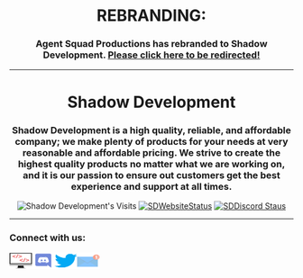 <h1 align="center">REBRANDING:</h1>
<h3 align="center">Agent Squad Productions has rebranded to Shadow Development. <a href="https://github.com/Shadow-Develops">Please click here to be redirected!</a></h3>
<p align="center">
</p>

---

<h1 align="center">Shadow Development</h1>
<h3 align="center">Shadow Development is a high quality, reliable, and affordable company; we make plenty of products for your needs at very reasonable and affordable pricing. We strive to create the highest quality products no matter what we are working on, and it is our passion to ensure out customers get the best experience and support at all times.</h3>

<p align="center">
<img src="https://komarev.com/ghpvc/?username=shadow-develops&label=Profile%20views&color=red&style=flat-square" alt="Shadow Development's Visits" />
<a href="https://shadowdevs.com" target="_blank"><img src="https://img.shields.io/website?down_color=red&down_message=Offline&label=Web%20Site&style=flat-square&up_color=brightgreen&up_message=Online&url=https%3A%2F%2Fshadowdevs.com" alt="SDWebsiteStatus" /></a>
<a href="https://shadowdevs.com/discord" target="_blank"><img src="https://img.shields.io/discord/352577622103949312?color=blue&label=%20Discord&style=flat-square" alt="SDDiscord Staus" /></a>
</p>

---

### Connect with us:

[<img align="left" alt="shadowdevs.com" height="30" width="40" src="https://raw.githubusercontent.com/AgentBUB/AgentBUB/main/src/images/website.svg" />][website]
[<img align="left" alt="Shadow Development | Discord" height="30" width="40" src="https://raw.githubusercontent.com/AgentBUB/AgentBUB/main/src/images/discord.svg" />][discord]
[<img align="left" alt="Shadow Development | Twitter" height="30" width="40" src="https://raw.githubusercontent.com/AgentBUB/AgentBUB/main/src/images/twitter.svg" />][twitter]
[<img align="left" alt="Shadow Development | Email" height="30" width="40" src="https://raw.githubusercontent.com/AgentBUB/AgentBUB/main/src/images/email.svg" />][email]

[website]: https://shadowdevs.com
[discord]: https://shadowdevs.com/discord
[twitter]: https://twitter.com/ShadowDevelops
[email]: mailto:support@shadowdevs.com
